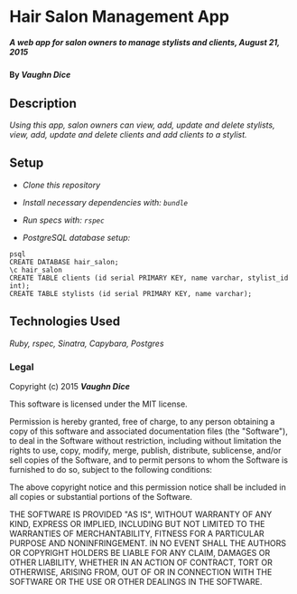 # Hair Salon Management App

##### _A web app for salon owners to manage stylists and clients, August 21, 2015_

#### By **_Vaughn Dice_**

## Description

_Using this app, salon owners can view, add, update and delete stylists,
view, add, update and delete clients and add clients to a stylist._

## Setup

* _Clone this repository_
* _Install necessary dependencies with: `bundle`_
* _Run specs with: `rspec`_

* _PostgreSQL database setup:_
```
psql
CREATE DATABASE hair_salon;
\c hair_salon
CREATE TABLE clients (id serial PRIMARY KEY, name varchar, stylist_id int);
CREATE TABLE stylists (id serial PRIMARY KEY, name varchar);
```

## Technologies Used

_Ruby, rspec, Sinatra, Capybara, Postgres_

### Legal

Copyright (c) 2015 **_Vaughn Dice_**

This software is licensed under the MIT license.

Permission is hereby granted, free of charge, to any person obtaining a copy
of this software and associated documentation files (the "Software"), to deal
in the Software without restriction, including without limitation the rights
to use, copy, modify, merge, publish, distribute, sublicense, and/or sell
copies of the Software, and to permit persons to whom the Software is
furnished to do so, subject to the following conditions:

The above copyright notice and this permission notice shall be included in
all copies or substantial portions of the Software.

THE SOFTWARE IS PROVIDED "AS IS", WITHOUT WARRANTY OF ANY KIND, EXPRESS OR
IMPLIED, INCLUDING BUT NOT LIMITED TO THE WARRANTIES OF MERCHANTABILITY,
FITNESS FOR A PARTICULAR PURPOSE AND NONINFRINGEMENT. IN NO EVENT SHALL THE
AUTHORS OR COPYRIGHT HOLDERS BE LIABLE FOR ANY CLAIM, DAMAGES OR OTHER
LIABILITY, WHETHER IN AN ACTION OF CONTRACT, TORT OR OTHERWISE, ARISING FROM,
OUT OF OR IN CONNECTION WITH THE SOFTWARE OR THE USE OR OTHER DEALINGS IN
THE SOFTWARE.
